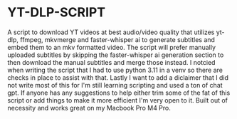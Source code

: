 # YT-DLP-SCRIPT
A script to download YT videos at best audio/video quality that utilizes yt-dlp, ffmpeg, mkvmerge and faster-whisper ai to generate subtitles and embed them to an mkv formatted video. 
The script will prefer manually uploaded subtitles by skipping the faster-whisper ai generation section to then download the manual subtitles and merge those instead.
I notcied when writing the script that I had to use python 3.11 in a venv so there are checks in place to assist with that.
Lastly I want to add a diclaimer that I did not write most of this for I'm still learning scripting and used a ton of chat gpt.
If anyone has any suggestions to help either trim some of the fat of this script or add things to make it more efficient I'm very open to it.
Built out of necessity and works great on my Macbook Pro M4 Pro.
